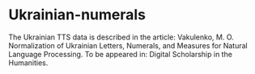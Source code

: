 # Ukrainian-numerals
The Ukrainian TTS data is described in the article:
Vakulenko, M. O. Normalization of Ukrainian Letters, Numerals, and Measures for Natural Language Processing. To be appeared in: Digital Scholarship in the Humanities. 
